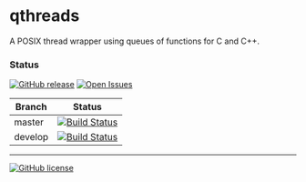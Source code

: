 qthreads
===
A POSIX thread wrapper using queues of functions for C and C++.

### Status
[![GitHub release](https://img.shields.io/github/release/byannoni/qthreads/all.svg)](https://github.com/byannoni/qthreads/releases/latest)
[![Open Issues](https://img.shields.io/github/issues-raw/byannoni/qthreads.svg)](https://github.com/byannoni/qthreads/issues)

| Branch  | Status |
| --- | --- |
| master | [![Build Status](https://travis-ci.org/byannoni/qthreads.svg?branch=master)](https://travis-ci.org/byannoni/qthreads) |
| develop | [![Build Status](https://travis-ci.org/byannoni/qthreads.svg?branch=develop)](https://travis-ci.org/byannoni/qthreads) |

---
[![GitHub license](https://img.shields.io/github/license/byannoni/qthreads.svg)](https://github.com/byannoni/qthreads/blob/master/LICENSE.txt)
